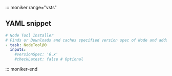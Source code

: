 ::: moniker range="vsts"

## YAML snippet

```YAML
# Node Tool Installer
# Finds or Downloads and caches specified version spec of Node and adds it to the PATH.
- task: NodeTool@0
  inputs:
    #versionSpec: '6.x' 
    #checkLatest: false # Optional
```

::: moniker-end